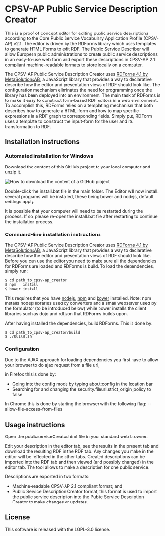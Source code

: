 # CPSV-AP Public Service Description Creator

This is a proof of concept editor for editing public service descriptions according to the Core Public Service Vocabulary Application Profile (CPSV-AP) v2.1. The editor is driven by the RDForms library which uses templates to generate HTML Forms to edit RDF. The Public Service Describer will allow European public administrations to create public service descriptions in an easy-to-use web form and export these descriptions in CPSV-AP 2.1 compliant machine-readable formats to store locally on a computer. 

The CPSV-AP Public Service Description Creator uses [RDForms 4.1 by MetaSolutionsAB](https://github.com/MetaSolutionsAB/rdforms/releases/tag/4.1), a JavaScript library that provides a way to declarative describe how the editor and presentation views of RDF should look like. The configuration mechanism eliminates the need for programming once the library has been deployed into an environment. The main task of RDForms is to make it easy to construct form-based RDF editors in a web environment. To accomplish this, RDForms relies on a templating mechanism that both describes how to generate a HTML-form and how to map specific expressions in a RDF graph to corresponding fields. Simply put, RDForm uses a template to construct the input-form for the user and its transformation to RDF. 


## Installation instructions

### Automated installation for Windows

Download the content of this GitHub project to your local computer and unzip it.

![How to download the content of a GitHub project](https://github.com/catalogue-of-services-isa/cpsv-ap_rdf_editor/blob/master/images/downloadProjectFromGitHub.png?raw=true)

Double-click the install.bat file in the main folder. The Editor will now install.
several programs will be installed, these being bower and nodejs, default settings apply.

It is possible that your computer will need to be restarted during the process. If so, please re-open the install.bat file after restarting to continue the installation process.

### Command-line installation instructions

The CPSV-AP Public Service Description Creator uses [RDForms 4.1 by MetaSolutionsAB](https://github.com/MetaSolutionsAB/rdforms/releases/tag/4.1), a JavaScript library that provides a way to declarative describe how the editor and presentation views of RDF should look like. Before you can use the editor you need to make sure all the dependencies for RDForms are loaded and RDForms is build. To load the dependencies, simply run:

    $ cd path_to_cpsv-ap_creator
    $ npm   install
    $ bower install

This requires that you have [nodejs](http://nodejs.org/), [npm](https://www.npmjs.org/) and [bower](http://bower.io/) installed. Note: npm installs nodejs libraries used by converters and a small webserver used by the formulator (to be introduced below) while bower installs the client libraries such as dojo and rdfjson that RDForms builds upon. 

After having installed the dependencies, build RDForms. This is done by:

    $ cd path_to_cpsv-ap_creator/build
    $ ./build.sh

### Configuration

Due to the AJAX approach for loading dependencies you first have to allow your browser to do ajax request from a file url,

in Firefox this is done by:
* Going into the config mode by typing about:config in the location bar
* Searching for and changing the security.fileuri.strict_origin_policy to false

In Chrome this is done by starting the browser with the following flag: --allow-file-access-from-files

## Usage instructions

Open the publicserviceCreator.html file in your standard web browser. 

Edit your description in the editor tab, see the results in the present tab and download the resulting RDF in the RDF tab. Any changes you make in the editor will be reflected in the other tabs. Created descriptions can be imported into the RDF tab and then viewed (and possibly changed) in the editor tab. The tool allows to make a description for one public service.

Descriptions are exported in two formats:

* Machine-readable CPSV-AP 2.1 compliant format; and
* Public Service Description Creator format, this format is used to import the public service description into the Public Service Description Creator to make changes or updates.


## License

This software is released with the LGPL-3.0 license.

